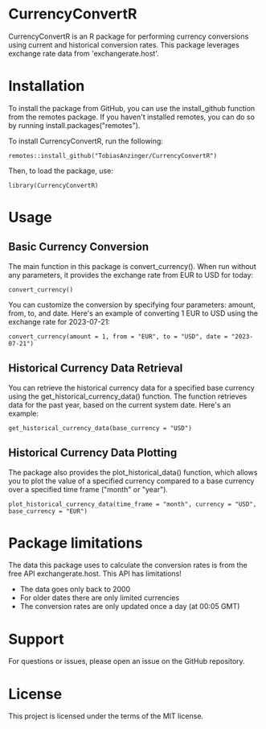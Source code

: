 # CurrencyConvertR
CurrencyConvertR is an R package for performing currency conversions using current and historical conversion rates. This package leverages exchange rate data from 'exchangerate.host'.

# Installation
To install the package from GitHub, you can use the install_github function from the remotes package. If you haven't installed remotes, you can do so by running install.packages("remotes").

To install CurrencyConvertR, run the following:

```
remotes::install_github("TobiasAnzinger/CurrencyConvertR")
```

Then, to load the package, use:

```
library(CurrencyConvertR)
```
# Usage
## Basic Currency Conversion
The main function in this package is convert_currency(). When run without any parameters, it provides the exchange rate from EUR to USD for today:
```
convert_currency()
```

You can customize the conversion by specifying four parameters: amount, from, to, and date. Here's an example of converting 1 EUR to USD using the exchange rate for 2023-07-21:
```
convert_currency(amount = 1, from = "EUR", to = "USD", date = "2023-07-21")
```

## Historical Currency Data Retrieval
You can retrieve the historical currency data for a specified base currency using the get_historical_currency_data() function. The function retrieves data for the past year, based on the current system date. Here's an example:

```
get_historical_currency_data(base_currency = "USD")
```

## Historical Currency Data Plotting

The package also provides the plot_historical_data() function, which allows you to plot the value of a specified currency compared to a base currency over a specified time frame ("month" or "year").

```
plot_historical_currency_data(time_frame = "month", currency = "USD", base_currency = "EUR")
```

# Package limitations

The data this package uses to calculate the conversion rates is from the free API exchangerate.host. This API has limitations! 
* The data goes only back to 2000
* For older dates there are only limited currencies
* The conversion rates are only updated once a day (at 00:05 GMT)

# Support
For questions or issues, please open an issue on the GitHub repository.

# License
This project is licensed under the terms of the MIT license.


